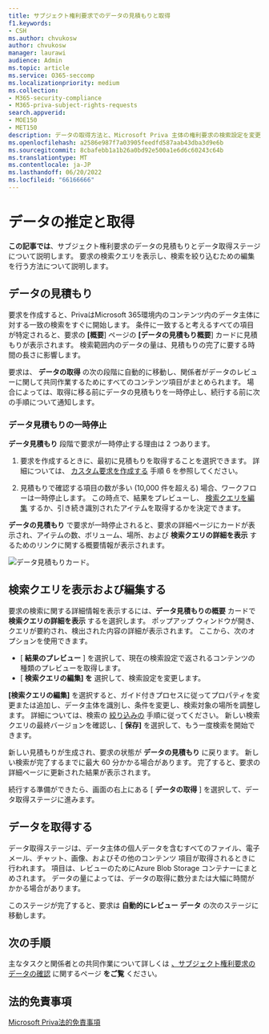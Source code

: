 ```yaml
---
title: サブジェクト権利要求でのデータの見積もりと取得
f1.keywords:
- CSH
ms.author: chvukosw
author: chvukosw
manager: laurawi
audience: Admin
ms.topic: article
ms.service: O365-seccomp
ms.localizationpriority: medium
ms.collection:
- M365-security-compliance
- M365-priva-subject-rights-requests
search.appverid:
- MOE150
- MET150
description: データの取得方法と、Microsoft Priva 主体の権利要求の検索設定を変更する方法について説明します。
ms.openlocfilehash: a2586e987f7a03905feedfd587aab43dba3d9e6b
ms.sourcegitcommit: 8cbafebb1a1b26a0bd92e500a1e6d6c60243c64b
ms.translationtype: MT
ms.contentlocale: ja-JP
ms.lasthandoff: 06/20/2022
ms.locfileid: "66166666"
---
```

# <a name="data-estimate-and-retrieval"></a>データの推定と取得

**この記事では**、サブジェクト権利要求のデータの見積もりとデータ取得ステージについて説明します。 要求の検索クエリを表示し、検索を絞り込むための編集を行う方法について説明します。

## <a name="data-estimate"></a>データの見積もり
要求を作成すると、PrivaはMicrosoft 365環境内のコンテンツ内のデータ主体に対する一致の検索をすぐに開始します。 条件に一致すると考えるすべての項目が特定されると、要求の **[概要**] ページの **[データの見積もり概要**] カードに見積もりが表示されます。 検索範囲内のデータの量は、見積もりの完了に要する時間の長さに影響します。

要求は、 **データの取得** の次の段階に自動的に移動し、関係者がデータのレビューに関して共同作業するためにすべてのコンテンツ項目がまとめられます。 場合によっては、取得に移る前にデータの見積もりを一時停止し、続行する前に次の手順について通知します。

### <a name="pause-in-data-estimate"></a>データ見積もりの一時停止

**データ見積もり** 段階で要求が一時停止する理由は 2 つあります。

1. 要求を作成するときに、最初に見積もりを取得することを選択できます。 詳細については、 [カスタム要求を作成する](subject-rights-requests-create.md#custom-setup-guided-process-to-choose-all-settings) 手順 6 を参照してください。

2. 見積もりで確認する項目の数が多い (10,000 件を超える) 場合、ワークフローは一時停止します。 この時点で、結果をプレビューし、 [検索クエリを編集](subject-rights-requests-create.md#refining-your-search) するか、引き続き識別されたアイテムを取得するかを決定できます。

**データの見積もり** で要求が一時停止されると、要求の詳細ページにカードが表示され、アイテムの数、ボリューム、場所、および **検索クエリの詳細を表示** するためのリンクに関する概要情報が表示されます。

![データ見積もりカード。](../media/priva-srr-data-estimate.png)

## <a name="view-and-edit-search-queries"></a>検索クエリを表示および編集する

要求の検索に関する詳細情報を表示するには、**データ見積もりの概要** カードで **検索クエリの詳細を表示** するを選択します。 ポップアップ ウィンドウが開き、クエリが要約され、検出された内容の詳細が表示されます。 ここから、次のオプションを使用できます。

- [ **結果のプレビュー** ] を選択して、現在の検索設定で返されるコンテンツの種類のプレビューを取得します。
- [ **検索クエリの編集] を** 選択して、検索設定を変更します。

**[検索クエリの編集]** を選択すると、ガイド付きプロセスに従ってプロパティを変更または追加し、データ主体を識別し、条件を変更し、検索対象の場所を調整します。 詳細については、検索の [絞り込みの](subject-rights-requests-create.md#refining-your-search) 手順に従ってください。 新しい検索クエリの最終バージョンを確認し、[ **保存]** を選択して、もう一度検索を開始できます。

新しい見積もりが生成され、要求の状態が **データの見積もり** に戻ります。 新しい検索が完了するまでに最大 60 分かかる場合があります。 完了すると、要求の詳細ページに更新された結果が表示されます。

続行する準備ができたら、画面の右上にある [ **データの取得** ] を選択して、データ取得ステージに進みます。

## <a name="retrieve-data"></a>データを取得する

データ取得ステージは、データ主体の個人データを含むすべてのファイル、電子メール、チャット、画像、およびその他のコンテンツ 項目が取得されるときに行われます。 項目は、レビューのためにAzure Blob Storage コンテナーにまとめされます。 データの量によっては、データの取得に数分または大幅に時間がかかる場合があります。

このステージが完了すると、要求は **自動的にレビュー データ** の次のステージに移動します。

## <a name="next-steps"></a>次の手順

主なタスクと関係者との共同作業について詳しくは [、サブジェクト権利要求のデータの確認](subject-rights-requests-data-review.md) に関するページ **をご覧** ください。

## <a name="legal-disclaimer"></a>法的免責事項

[Microsoft Priva法的免責事項](priva-disclaimer.md)